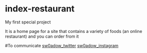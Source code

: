 # index-restaurant

My first special project

It is a home page for a site that contains a variety of foods (an online restaurant) and you can order from it

#To communicate
[sw0adow_twitter](https://twitter.com/sw0adow)
[sw0adow_instagram](https://instagram.com/sw0adow)
